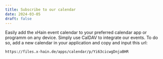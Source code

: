 ```yaml
---
title: Subscribe to our calendar
date: 2024-03-05
draft: false
---
```


Easily add the xHain event calendar to your preferred calendar app or programm on any device. Simply use CalDAV to integrate our events. To do so, add a new calendar in your application and copy and input this url:

`https://files.x-hain.de/apps/calendar/p/Yi63cicwgDnjaBHR`

